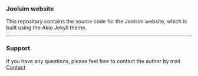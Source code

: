 ### Joolsim website
This repository contains the source code for the Joolsim website, which is built using the Akio Jekyll theme.

* * *

### Support

<p>If you have any questions, please feel free to contact the author by mail <a href="mailto:hi.artemsheludko@gmail.com">Contact</a><p>
